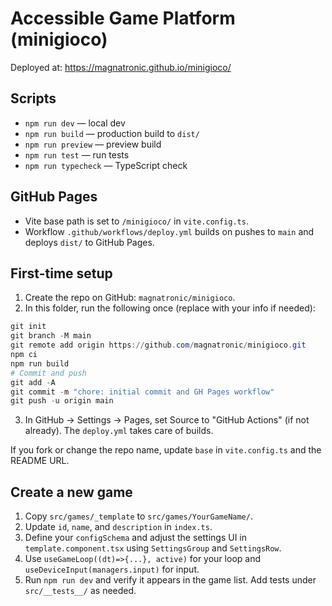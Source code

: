 # Accessible Game Platform (minigioco)

Deployed at: https://magnatronic.github.io/minigioco/

## Scripts
- `npm run dev` — local dev
- `npm run build` — production build to `dist/`
- `npm run preview` — preview build
- `npm run test` — run tests
- `npm run typecheck` — TypeScript check

## GitHub Pages
- Vite base path is set to `/minigioco/` in `vite.config.ts`.
- Workflow `.github/workflows/deploy.yml` builds on pushes to `main` and deploys `dist/` to GitHub Pages.

## First-time setup
1. Create the repo on GitHub: `magnatronic/minigioco`.
2. In this folder, run the following once (replace with your info if needed):

```powershell
git init
git branch -M main
git remote add origin https://github.com/magnatronic/minigioco.git
npm ci
npm run build
# Commit and push
git add -A
git commit -m "chore: initial commit and GH Pages workflow"
git push -u origin main
```

3. In GitHub → Settings → Pages, set Source to "GitHub Actions" (if not already). The `deploy.yml` takes care of builds.

If you fork or change the repo name, update `base` in `vite.config.ts` and the README URL.

## Create a new game
1. Copy `src/games/_template` to `src/games/YourGameName/`.
2. Update `id`, `name`, and `description` in `index.ts`.
3. Define your `configSchema` and adjust the settings UI in `template.component.tsx` using `SettingsGroup` and `SettingsRow`.
4. Use `useGameLoop((dt)=>{...}, active)` for your loop and `useDeviceInput(managers.input)` for input.
5. Run `npm run dev` and verify it appears in the game list. Add tests under `src/__tests__/` as needed.
